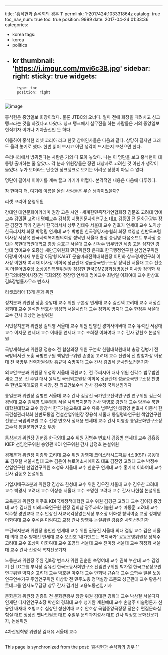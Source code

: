 
---
title: '홍석현과 손석희의 경우 1'
permlink: 1-2017424t103331864z
catalog: true
toc_nav_num: true
toc: true
position: 9999
date: 2017-04-24 01:33:36
categories:
- korea
tags:
- korea
- politics
- kr
thumbnail: 'https://i.imgur.com/mvi6c3B.jpg'
sidebar:
    right:
        sticky: true
widgets:
    -
        type: toc
        position: right
---


![image](https://i.imgur.com/mvi6c3B.jpg)

홍석현은 중앙일보 회장이었다. 물론 JTBC의 오너다. 얼마 전에 회장을 때려치고 싱크탱크라는 것을 하겠다고 나왔다. 싱크 탱크에서 실무진을 하는 사람들은 거의 중앙일보 현직기자 이거나 기자출신인 듯 하다.

이름하여 홍석현 리셋 코리아 라고 한닻
참여인사들은 다음과 같다. 상당히 길지만 그래도 올려 놓기로 했다. 한번 읽어 보시고 어떤 생각이 드시는지 보셨으면 한다.

우리나라에서 방귀낀다는 사람은 거의 다 모아 놓았다. 나는 이 명단을 보고 홍석현이 대통령 출마하는 줄 알았다. 각 분과 위원장들은 장관 대상자로 고려한 것 아닌가 생각이 들었다. 누가 보더라도 단순한 싱크탱크로 보기는 어려운 상황이 아닐 수 없다. 

명단이 길어서 이야기를 계속 끌고 가기가 어렵다. 본격적인 내용은 다음에 다루겠다. 

참 한마디 더, 여기에 이름을 올린 사람들은 무슨 생각이었을까?

리셋 코리아 운영위원

강대인 대안문화아카데미 원장 
고은 시인 · 세계한민족작가연합회장 
김문조 고려대 명예교수 
김민환 고려대 명예교수 
김석동 지평인문사회연구소 대표 
김종민 전 문화관광부 장관 
김진명 작가 
김춘석 한국리서치 상무 
김태유 서울대 교수 
김호기 연세대 교수 
노익상 한국리서치 회장 
박명림 연세대 교수 
박병원 한국경영자총협회 회장 
백영철 한반도포럼 이사장 
서상목 한국사회복지협의회장 
성낙인 서울대 총장 
송길영 다음소프트 부사장 
송민순 북한대학원대학교 총장 
송호근 서울대 교수 
신각수 법무법인 세종 고문 
심지연 경남대 명예교수 
오종남 새만금위원회 민간위원장 
은재호 한국행정연구원 선임연구위원 
이광재 여시재 부원장 
이광형 KAIST 문술미래전략대학원장 
이민화 창조경제연구회 이사장 
이헌재 여시재 이사장 
이희옥 성균관대 성균중국연구소장 
장덕진 서울대 교수 
전순옥 더불어민주당 소상공인특별위원장 
정성헌 한국DMZ평화생명동산 이사장 
정의화 새한국의비전이사장(전 국회의장) 
정창영 연세대 명예교수 
최병일 이화여대 교수 
한상호 김&장법률사무소 변호사

리셋코리아 13개 분과 위원

정치분과 
위원장 장훈 중앙대 교수
위원 구본상 연세대 교수
김선택 고려대 교수
서정건 경희대 교수
윤석만 변호사
임성학 서울시립대 교수
정회옥 명지대 교수
한정훈 서울대 교수
간사 최상연 논설위원

시민정치분과 
위원장 김의영 서울대 교수
위원 안병진 경희사이버대 교수
유석진 서강대 교수
이지문 연세대 교수
이태동 연세대 교수
조희정 이화여대 교수
간사 강찬호 논설위원

국방개혁분과
위원장 정승조 전 합참의장
위원 구본학 한림대학원대학 총장
김병기 전 국방비서관
노훈 국방연구원 책임연구위원
손영동 고려대 교수
신원식 전 합참차장
이용대 전 국방부 전력자원실장
홍규덕 숙명여대 교수
간사 김민석 군사안보전문기자

외교안보분과
위원장 위성락 서울대 객원교수, 전 주러시아 대사
위원 신각수 법무법인 세종 고문. 전 주일 대사
윤덕민 국립외교원장
이희옥 성균관대 성균중국연구소장
천영우 한반도미래포럼 이사장, 전 외교안보수석 
간사 김수정 국제선임기자

통일분과 
위원장 김병연 서울대 교수
간사 김광진 국가안보전략연구원 연구위원
김근식 경남대 교수
김혜영 민주평통 서울 사회복지분과 간사
박영호 강원대 교수
양문수 북한대학원대학교 교수
양창석 한국기술교육대 교수
유욱 법무법인 태평양 변호사
이종석 한국건설관리학회 한반도통일 건설산업위원장
장용석 서울대 통일평화연구원 책임연구원
전봉근 국립외교원 교수
전성 변호사
정태용 연세대 교수
간사 이영종 통일문화연구소장
고수석 통일문화연구소 부장

통상분과 
위원장 김현종 한국외대 교수
위원 김범수 변호사
김종범 연세대 교수
김흥종 KIEP 선임연구위원
송영관 KDI 연구위원
간사 남정호 논설위원

경제분과 
위원장 이종화 고려대 교수
위원 강영재 코이스라시드파트너스(KSP) 공동대표
김우철 서울시립대 교수
김윤이 뉴로어소시에이츠 대표
김진영 고려대 교수
박정수 산업연구원 선임연구위원
조성욱 서울대 교수
한순구 연세대 교수
홍기석 이화여대 교수
간사 김동호 논설위원

기업지배구조분과
위원장 김상조 한성대 교수
위원 김우진 서울대 교수
김우찬 고려대 교수
박경서 고려대 교수
이상승 서울대 교수
조명현 고려대 교수
간사 나현철 논설위원

교육분과 
위원장 이주호 KDI국제정책대학원 교수
위원 김경근 고려대 교수
김이경 중앙대 교수 
김태완 미래교육연구원 원장
김희삼 광주과학기술원 교수
마동훈 고려대 교수
박주형 경인교대 교수 
안상진 사교육걱정없는세상 부소장
이화성 창덕여중 교장
정제영 이화여대 교수
주석훈 미림여고 교장 
간사 양영유 논설위원
강홍준 사회선임기자

보건복지분과 
위원장 송인한 연세대 교수
위원 권용진 서울대 의대 겸임 교수
김윤 서울대 의대 교수
양재진 연세대 교수
오건호 ‘내가만드는 복지국가’ 공동운영위원장
정혜주 고려대 교수
조상미 이화여대 교수
조영태 서울대 교수
진미정 서울대 교수
하정화 서울대 교수
간사 신성식 복지전문기자

노동분과 
위원장 주완 김&장 변호사
위원 권순원 숙명여대 교수 
권혁 부산대 교수
김영기 전 LG그룹 부사장
김유선 한국노동사회연구소 선임연구위원
박가열 한국고용정보원 연구위원
박지순 고려대 교수
박호환 아주대 교수
안희탁 규슈대 교수
오학수 일본 노동연구연수기구 주임연구위원
이상학 전 민주노총 정책실장
조준모 성균관대 교수
황용석 롯데그룹 인사노무담당 상무
간사 김기찬 고용노동선임기자

문화분과 
위원장 김종민 전 문화관광부 장관 
위원 김대관 경희대 교수 
박삼철 서울디자인재단 디자인연구소장
박신의 경희대 교수
성기완 계원예대 교수
손철주 미술평론가
신용언 배재대 초빙교수
심상민 성신여대 교수
안호상 국립중앙극장장
장은수 편집문화실험실 대표
정상진 엣나인필름 대표 
주일우 문학과지성사 대표
간사 박정호 문화전문기자, 논설위원

4차산업혁명 
위원장 김태유 서울대 교수

- - -

This page is synchronized from the post: ['홍석현과 손석희의 경우 1'](https://steemit.com/@oldstone/1-2017424t103331864z)
